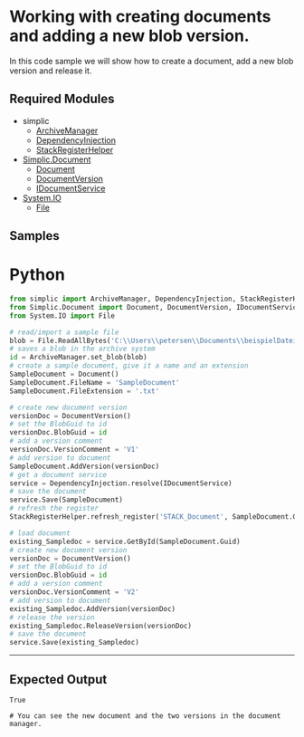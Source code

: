 # Working with creating documents and adding a new blob version.

In this code sample we will show how to create a document, add a new blob version and release it.
## Required Modules

- simplic
    - [ArchiveManager](xref:ArchiveManager)
    - [DependencyInjection](xref:DependencyInjection)
    - [StackRegisterHelper](xref:StackRegisterHelper)
- [Simplic.Document](xref:Simplic.Document)
  - [Document](xref:Simplic.Document.Document)
  - [DocumentVersion](xref:Simplic.Document.DocumentVersion)
  - [IDocumentService](xref:Simplic.Document.IDocumentService)
- [System.IO](xref:System.IO)
  - [File](xref:Syste,.IO.File)
  

## Samples

# Python

```python
from simplic import ArchiveManager, DependencyInjection, StackRegisterHelper
from Simplic.Document import Document, DocumentVersion, IDocumentService
from System.IO import File

# read/import a sample file
blob = File.ReadAllBytes('C:\\Users\\petersen\\Documents\\beispielDatei.txt')
# saves a blob in the archive system
id = ArchiveManager.set_blob(blob)
# create a sample document, give it a name and an extension
SampleDocument = Document()
SampleDocument.FileName = 'SampleDocument'
SampleDocument.FileExtension = '.txt'

# create new document version 
versionDoc = DocumentVersion()
# set the BlobGuid to id
versionDoc.BlobGuid = id
# add a version comment
versionDoc.VersionComment = 'V1'
# add version to document
SampleDocument.AddVersion(versionDoc)
# get a document service
service = DependencyInjection.resolve(IDocumentService)
# save the document
service.Save(SampleDocument)
# refresh the register
StackRegisterHelper.refresh_register('STACK_Document', SampleDocument.Guid)

# load document
existing_Sampledoc = service.GetById(SampleDocument.Guid)
# create new document version 
versionDoc = DocumentVersion()
# set the BlobGuid to id
versionDoc.BlobGuid = id
# add a version comment
versionDoc.VersionComment = 'V2'
# add version to document
existing_Sampledoc.AddVersion(versionDoc)
# release the version
existing_Sampledoc.ReleaseVersion(versionDoc)
# save the document
service.Save(existing_Sampledoc)
```
***

## Expected Output 
```
True

# You can see the new document and the two versions in the document manager.
```
